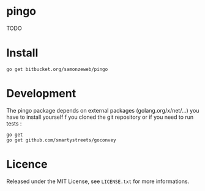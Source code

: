 # pingo

TODO

# Install

```
go get bitbucket.org/samonzeweb/pingo
```

# Development

The pingo package depends on external packages (golang.org/x/net/...) you have to install yourself f you cloned the git repository or if you need to run tests :

```
go get
go get github.com/smartystreets/goconvey
```

# Licence

Released under the MIT License, see `LICENSE.txt` for more informations.
